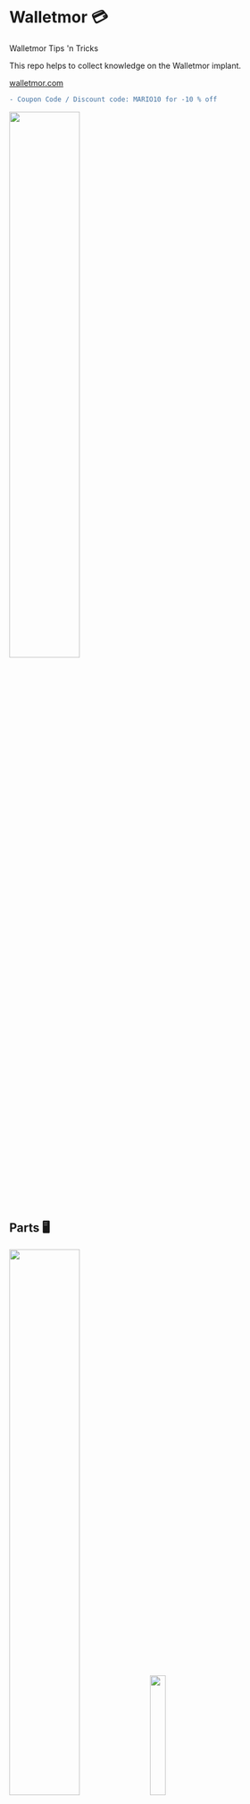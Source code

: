 # Walletmor 💳
Walletmor Tips 'n Tricks

This repo helps to collect knowledge on the Walletmor implant.

[walletmor.com](https://walletmor.com?sca_ref=3437865.2hr2fbkecW])  
```diff
- Coupon Code / Discount code: MARIO10 for -10 % off
```
<img src="https://github.com/DRIgnazGortngschirl/walletmor/blob/main/img/walletmor-light_effect_on_circuit_board.gif" width="50%" height="50%"/>

## Parts 🖥️
<img src="https://github.com/DRIgnazGortngschirl/walletmor/blob/main/img/walletmor-parts.png" width="50%" height="50%"/><img src="https://github.com/DRIgnazGortngschirl/walletmor/blob/main/img/walletmor-parts1.png" width="23.42%" height="23.42%"/>

## Size & Weigh 📏⚖️
<img src="https://github.com/DRIgnazGortngschirl/walletmor/blob/main/img/walletmor-size.png" width="20%" height="20%"/>

Dimensions: approx. 0.5 mm x 7 mm x 28 mm  
Weigh: < 1 gram

## Impact strength 💥
Can sustain 500 newtons.

## Sweet spots on POS Terminals 🎯
| Vendor       | Model       | Sweet Spot                                                                                                                                 | Location / Notes                                                      |
|--------------|-------------|--------------------------------------------------------------------------------------------------------------------------------------------|-----------------------------------------------------------------------|
| Concardis    | N/A         | <img src="https://github.com/DRIgnazGortngschirl/walletmor/blob/main/img/pos-terminals/concardis-na.png" width="30%" height="30%"/>        | Top middle of the screen about 1 cm down from the screens edge.       | 
| Ingenico     | Desk 5000   | <img src="https://github.com/DRIgnazGortngschirl/walletmor/blob/main/img/pos-terminals/ingenico-desk5000.png" width="30%" height="30%"/>   | Above the model number vertical on the angled side.                   | 
| Ingenico     | Lane 5000   | <img src="https://github.com/DRIgnazGortngschirl/walletmor/blob/main/img/pos-terminals/ingenico-lane5000.png" width="30%" height="30%"/>   | On the black ring between the middle LEDs of the NFC indicator bars.  | 
| Nayax        | Onyx        | <img src="https://github.com/DRIgnazGortngschirl/walletmor/blob/main/img/pos-terminals/nayax-onyx.png" width="30%" height="30%"/>          | In the middle between the vendor text and the NFC indicator bars.     | 
| Pax          | A920 Pro    | <img src="https://github.com/DRIgnazGortngschirl/walletmor/blob/main/img/pos-terminals/pax-A920pro.png" width="30%" height="30%"/>         | A Little bellow the black field (Scanner) on the angled side.         | 
| Verifone     | Engage P400 | <img src="https://github.com/DRIgnazGortngschirl/walletmor/blob/main/img/pos-terminals/verifone-engageP400.png" width="30%" height="30%"/> | Top middle of the screen about 1,5cm down from the screens edge.      | 
| Verifone     | V400m       | <img src="https://github.com/DRIgnazGortngschirl/walletmor/blob/main/img/pos-terminals/verifone-V400m.png" width="30%" height="30%"/>      | Top middle of the screen about 1 cm down from the screens edge.       | 

## ISO Standards 📃
### Health
[ISO 10993-5:2009](https://www.iso.org/obp/ui/#iso:std:iso:10993:-5:ed-3:v1:en)  
[ISO 10993-12:2021](https://www.iso.org/obp/ui/#iso:std:iso:10993:-12:ed-5:v1:en)
### Chip
[ISO/IEC 14443 Type A](https://nfc-tools.github.io/resources/standards/iso14443A/)  
Manufacturer: NXP - IBM  
Product: JCOP41 v2.2  
Serialnumber: 04:32:5D:DA:AC:5F:80  
ATQA: 00 48  
SAK: 20  
ATS: 0x0031C173C84000009000

## Card Infos 
Expiry Date: 05/29 (May/2029) 31st. May 2029  
Date of issue: 05/22 (May/2022) 31st. May 2022

Name: Mastercard  
Service Code: 226  
* 2 Interchange: International (Integrated Circuit Card)  
* 2 Authorization Processing: By Issuer via Online  
* 6 Allowed Services: No restrictions (Prompt for PIN if PED present)  

<img src="https://github.com/DRIgnazGortngschirl/walletmor/blob/main/img/walletmor-nfc-tools-read.png" width="30%" height="30%"/> 
<img src="https://github.com/DRIgnazGortngschirl/walletmor/blob/main/img/walletmor_metrodroid-read.png" width="30%" height="30%"/>  
<img src="https://github.com/DRIgnazGortngschirl/walletmor/blob/main/img/walletmor-metrodroid-log-read.png" width="30%" height="30%"/>  
<img src="https://github.com/DRIgnazGortngschirl/walletmor/blob/main/img/walletmor_bankomat-card-infos-2-read.png" width="30%" height="30%"/>  


## X-Ray Images 🩻 
<img src="https://github.com/DRIgnazGortngschirl/walletmor/blob/main/img/walletmor-x_ray.png" width="30%" height="30%"/>
